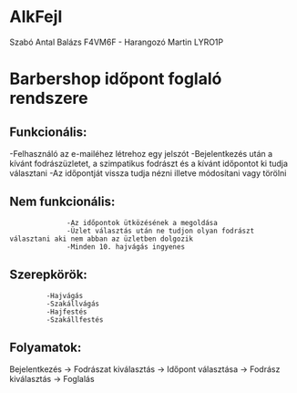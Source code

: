 # AlkFejl
Szabó Antal Balázs F4VM6F - Harangozó Martin LYRO1P
# Barbershop időpont foglaló rendszere
## Funkcionális: 
  -Felhasználó az e-mailéhez létrehoz egy jelszót
  -Bejelentkezés után a kívánt fodrászüzletet, a szimpatikus fodrászt és a kívánt időpontot ki tudja választani
  -Az időpontját vissza tudja nézni illetve módosítani vagy törölni
## Nem funkcionális: 
                  -Az időpontok ütközésének a megoldása
                  -Üzlet választás után ne tudjon olyan fodrászt választani aki nem abban az üzletben dolgozik
                  -Minden 10. hajvágás ingyenes
                  
## Szerepkörök: 
             -Hajvágás
             -Szakállvágás
             -Hajfestés
             -Szakállfestés
             
## Folyamatok: 
Bejelentkezés -> Fodrászat kiválasztás -> Időpont választása -> Fodrász kiválasztás -> Foglalás
